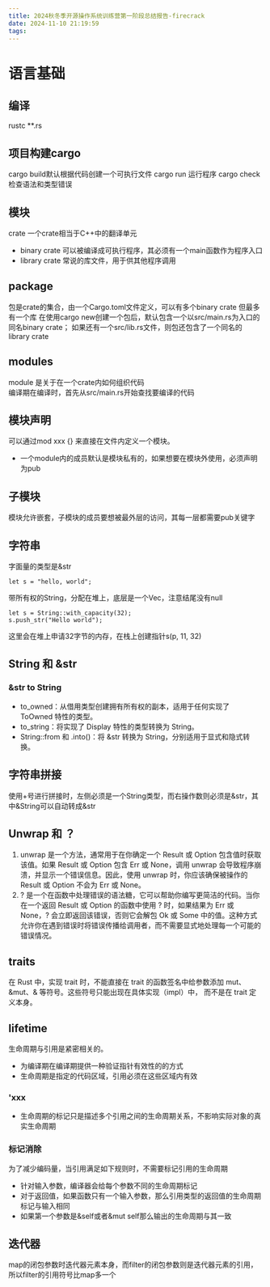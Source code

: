 ```yaml
---
title: 2024秋冬季开源操作系统训练营第一阶段总结报告-firecrack
date: 2024-11-10 21:19:59
tags:
---
```

# 语言基础

## 编译
rustc **.rs
## 项目构建cargo
cargo build默认根据代码创建一个可执行文件
cargo run 运行程序
cargo check检查语法和类型错误

## 模块
crate
一个crate相当于C++中的翻译单元
+ binary crate 可以被编译成可执行程序，其必须有一个main函数作为程序入口
+ library crate 常说的库文件，用于供其他程序调用

## package
包是crate的集合，由一个Cargo.toml文件定义，可以有多个binary crate 但最多有一个库
在使用cargo new创建一个包后，默认包含一个以src/main.rs为入口的同名binary crate；
如果还有一个src/lib.rs文件，则包还包含了一个同名的library crate

## modules
module 是关于在一个crate内如何组织代码  
编译期在编译时，首先从src/main.rs开始查找要编译的代码


## 模块声明
可以通过mod xxx {} 来直接在文件内定义一个模块。
+ 一个module内的成员默认是模块私有的，如果想要在模块外使用，必须声明为pub

## 子模块
模块允许嵌套，子模块的成员要想被最外层的访问，其每一层都需要pub关键字

## 字符串
字面量的类型是&str
```
let s = "hello, world";
```
带所有权的String，分配在堆上，底层是一个Vec<u8>，注意结尾没有null
```
let s = String::with_capacity(32);
s.push_str("Hello world");
```
这里会在堆上申请32字节的内存，在栈上创建指针s(p, 11, 32)

## String 和 &str
### &str to String
+ to_owned：从借用类型创建拥有所有权的副本，适用于任何实现了 ToOwned 特性的类型。
+ to_string：将实现了 Display 特性的类型转换为 String。
+ String::from 和 .into()：将 &str 转换为 String，分别适用于显式和隐式转换。

## 字符串拼接
使用+号进行拼接时，左侧必须是一个String类型，而右操作数则必须是&str，其中&String可以自动转成&str

## Unwrap 和 ？
1. unwrap 是一个方法，通常用于在你确定一个 Result 或 Option 包含值时获取该值。如果 Result 或 Option 包含 Err 或 None，调用 unwrap 会导致程序崩溃，并显示一个错误信息。因此，使用 unwrap 时，你应该确保被操作的 Result 或 Option 不会为 Err 或 None。
2. ? 是一个在函数中处理错误的语法糖，它可以帮助你编写更简洁的代码。当你在一个返回 Result 或 Option 的函数中使用 ? 时，如果结果为 Err 或 None，? 会立即返回该错误，否则它会解包 Ok 或 Some 中的值。这种方式允许你在遇到错误时将错误传播给调用者，而不需要显式地处理每一个可能的错误情况。

## traits
在 Rust 中，实现 trait 时，不能直接在 trait 的函数签名中给参数添加 mut、&mut、& 等符号。这些符号只能出现在具体实现（impl）中，
而不是在 trait 定义本身。  

## lifetime
生命周期与引用是紧密相关的。
+ 为编译期在编译期提供一种验证指针有效性的的方式
+ 生命周期是指定的代码区域，引用必须在这些区域内有效
### 'xxx
+ 生命周期的标记只是描述多个引用之间的生命周期关系，不影响实际对象的真实生命周期  
### 标记消除  
为了减少编码量，当引用满足如下规则时，不需要标记引用的生命周期
+ 针对输入参数，编译器会给每个参数不同的生命周期标记
+ 对于返回值，如果函数只有一个输入参数，那么引用类型的返回值的生命周期标记与输入相同
+ 如果第一个参数是&self或者&mut self那么输出的生命周期与其一致

## 迭代器
map的闭包参数时迭代器元素本身，而filter的闭包参数则是迭代器元素的引用，所以filter的引用符号比map多一个